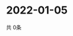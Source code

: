 # 2022-01-05
  共 0条

  <!-- BEGIN -->
  <!-- 最后更新时间Wed Jan 05 2022 10:04:34 GMT+0000 (Coordinated Universal Time) -->
  
  <!-- END -->
  
  
